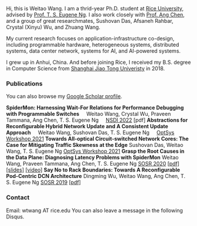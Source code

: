 Hi, this is Weitao Wang. I am a thrid-year Ph.D. student at [Rice University](https://www.rice.edu/), advised by [Prof. T. S. Eugene Ng](https://www.cs.rice.edu/~eugeneng/). I also work closely with [Prof. Ang Chen](https://www.cs.rice.edu/~angchen/), and a group of great researchmates, Sushovan Das, Afsaneh Rahbar, Crystal (Xinyu) Wu, and Zhuang Wang.

My current research focuses on application-infrastructure co-design, including programmable hardware, heterogeneous systems, distributed systems, data center network, systems for AI, and AI-powered systems.

I grew up in Anhui, China. And before joining Rice, I received my B.S. degree in Computer Science from [Shanghai Jiao Tong Univeristy](https://en.sjtu.edu.cn/) in 2018.

### Publications
You can also browse my [Google Scholar profile](https://scholar.google.com/citations?user=0wdebjkAAAAJ&hl=en).

**SpiderMon: Harnessing Wait-For Relations for Performance Debugging with Programmable Switches**
&nbsp;&nbsp;&nbsp;&nbsp;Weitao Wang, Crystal Wu, Praveen Tammana, Ang Chen, T. S. Eugene Ng
&nbsp;&nbsp;&nbsp;&nbsp;[NSDI 2022](https://www.usenix.org/conference/nsdi22) [pdf]
**Abstractions for Reconfigurable Hybrid Network Update and A Consistent Update Approach**
&nbsp;&nbsp;&nbsp;&nbsp;Weitao Wang, Sushovan Das, T. S. Eugene Ng
&nbsp;&nbsp;&nbsp;&nbsp;[OptSys Workshop 2021](https://conferences.sigcomm.org/sigcomm/2021/workshop-optsys.html)
**Towards All-optical Circuit-switched Network Cores: The Case for Mitigating Traffic Skewness at the Edge**
Sushovan Das, Weitao Wang, T. S. Eugene Ng
[OptSys Workshop 2021](https://conferences.sigcomm.org/sigcomm/2021/workshop-optsys.html)
**Grasp the Root Causes in the Data Plane: Diagnosing Latency Problems with SpiderMon**
Weitao Wang, Praveen Tammana, Ang Chen, T. S. Eugene Ng
[SOSR 2020](https://conferences.sigcomm.org/sosr/2020/) [[pdf]](https://dl.acm.org/doi/pdf/10.1145/3373360.3380835) [[slides]](https://conferences.sigcomm.org/sosr/2020/slides/spidermon_sosr.pptx) [[video]](https://www.youtube.com/watch?v=SYbr8W_JG6A)
**Say No to Rack Boundaries: Towards A Reconfigurable Pod-Centric DCN Architecture**
Dingming Wu, Weitao Wang, Ang Chen, T. S. Eugene Ng
[SOSR 2019](https://conferences.sigcomm.org/sosr/2019/) [[pdf]](https://dl.acm.org/doi/pdf/10.1145/3314148.3314350?casa_token=5jdB8I6NLKkAAAAA:zbDA8whzGE0s0t66UMyqPBrCUiWb4t-hwyWiJNp41OF-Lv7cPt-E29e4DBjSx-2zueZlLBlwPeos)

### Contact
Email: wtwang AT rice.edu
You can also leave a message in the following Disqus.